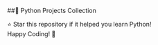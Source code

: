 ##🐍 Python Projects Collection

⭐ Star this repository if it helped you learn Python!<br>
Happy Coding! 🚀<br>


